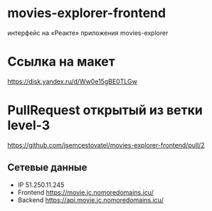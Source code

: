 # movies-explorer-frontend
интерфейс на «Реакте» приложения movies-explorer

# Ссылка на макет
https://disk.yandex.ru/d/Ww0e15gBE0TLGw

# PullRequest открытый из ветки level-3
https://github.com/jsemcestovatel/movies-explorer-frontend/pull/2

## Сетевые данные
* IP 51.250.11.245
* Frontend https://movie.jc.nomoredomains.icu/
* Backend https://api.movie.jc.nomoredomains.icu/